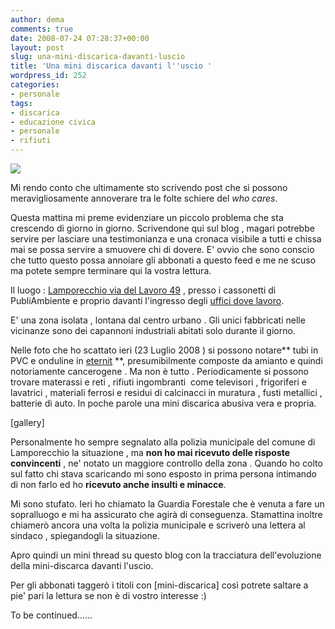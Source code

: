 ```yaml
---
author: dema
comments: true
date: 2008-07-24 07:28:37+00:00
layout: post
slug: una-mini-discarica-davanti-luscio
title: 'Una mini discarica davanti l''uscio '
wordpress_id: 252
categories:
- personale
tags:
- discarica
- educazione civica
- personale
- rifiuti
---
```


[![](http://dema.tv/wp-content/uploads/2008/07/discarica1.jpg)](http://dema.tv/wp-content/uploads/2008/07/discarica1.jpg)

Mi rendo conto che ultimamente sto scrivendo post che si possono meravigliosamente annoverare tra le folte schiere del _who cares_.

Questa mattina mi preme evidenziare un piccolo problema che sta crescendo di giorno in giorno. Scrivendone qui sul blog , magari potrebbe servire per lasciare una testimonianza e una cronaca visibile a tutti e chissa mai se possa servire a smuovere chi di dovere. E' ovvio che sono conscio che tutto questo possa annoiare gli abbonati a questo feed e me ne scuso ma potete sempre terminare qui la vostra lettura.

Il luogo : [Lamporecchio via del Lavoro 49](http://maps.google.it/maps/ms?ie=UTF8&hl=it&msa=0&msid=105042721545293526217.000452bf60361f1d40501&ll=43.811235,10.902128&spn=0.005714,0.007575&z=17) , presso i cassonetti di PubliAmbiente e proprio davanti l'ingresso degli [uffici dove lavoro](http://blog.demaitalia.com).

E' una zona isolata , lontana dal centro urbano . Gli unici fabbricati nelle vicinanze sono dei capannoni industriali abitati solo durante il giorno.

Nelle foto che ho scattato ieri (23 Luglio 2008 ) si possono notare** tubi in PVC e onduline in [eternit](http://it.wikipedia.org/wiki/Eternit) **, presumibilmente composte da amianto e quindi notoriamente cancerogene . Ma non è tutto . Periodicamente si possono trovare materassi e reti , rifiuti ingombranti  come televisori , frigoriferi e lavatrici , materiali ferrosi e residui di calcinacci in muratura , fusti metallici , batterie di auto. In poche parole una mini discarica abusiva vera e propria.

[gallery]

Personalmente ho sempre segnalato alla polizia municipale del comune di Lamporecchio la situazione , ma **non ho mai ricevuto delle risposte convincenti** , ne' notato un maggiore controllo della zona . Quando ho colto sul fatto chi stava scaricando mi sono esposto in prima persona intimando di non farlo ed ho **ricevuto anche insulti e minacce**.

Mi sono stufato. Ieri ho chiamato la Guardia Forestale che è venuta a fare un sopralluogo e mi ha assicurato che agirà di conseguenza. Stamattina inoltre chiamerò ancora una volta la polizia municipale e scriverò una lettera al sindaco , spiegandogli la situazione.

Apro quindi un mini thread su questo blog con la tracciatura dell'evoluzione della mini-discarca davanti l'uscio.

Per gli abbonati taggerò i titoli con [mini-discarica] così potrete saltare a pie' pari la lettura se non è di vostro interesse :)

To be continued......
